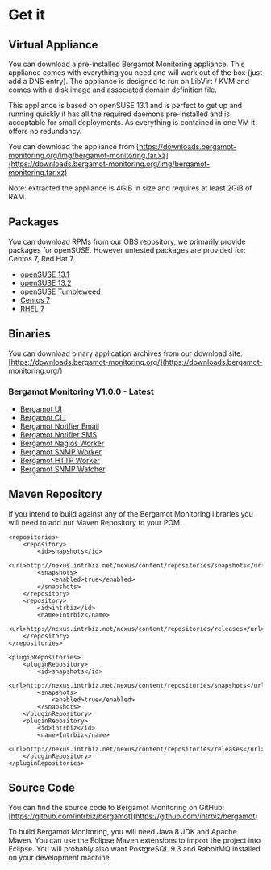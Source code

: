 # Get it

## Virtual Appliance

You can download a pre-installed Bergamot Monitoring appliance.  This appliance 
comes with everything you need and will work out of the box (just add a DNS 
entry).  The appliance is designed to run on LibVirt / KVM and comes with a disk 
image and associated domain definition file.

This appliance is based on openSUSE 13.1 and is perfect to get up and running 
quickly it has all the required daemons pre-installed and is acceptable for 
small deployments.  As everything is contained in one VM it offers no redundancy.

You can download the appliance from [https://downloads.bergamot-monitoring.org/img/bergamot-monitoring.tar.xz](https://downloads.bergamot-monitoring.org/img/bergamot-monitoring.tar.xz)

Note: extracted the appliance is 4GiB in size and requires at least 2GiB of RAM.

## Packages

You can download RPMs from our OBS repository, we primarily provide packages 
for openSUSE.  However untested packages are provided for: Centos 7, Red Hat 7.

* [openSUSE 13.1](http://obs.intrbiz.net:82/Bergamot/openSUSE_13.1/)
* [openSUSE 13.2](http://obs.intrbiz.net:82/Bergamot/openSUSE_13.2/)
* [openSUSE Tumbleweed](http://obs.intrbiz.net:82/Bergamot/openSUSE_Tumbleweed/)
* [Centos 7](http://obs.intrbiz.net:82/Bergamot/CentOS_7/)
* [RHEL 7](http://obs.intrbiz.net:82/Bergamot/RHEL_7/)

## Binaries

You can download binary application archives from our download site: [https://downloads.bergamot-monitoring.org/](https://downloads.bergamot-monitoring.org/)

### Bergamot Monitoring V1.0.0 - Latest

* [Bergamot UI](https://downloads.bergamot-monitoring.org/app/1.0.0/bergamot-ui-1.0.0.app)
* [Bergamot CLI](https://downloads.bergamot-monitoring.org/app/1.0.0/bergamot-cli-1.0.0.app)
* [Bergamot Notifier Email](https://downloads.bergamot-monitoring.org/app/1.0.0/bergamot-notifier-email-1.0.0.app)
* [Bergamot Notifier SMS](https://downloads.bergamot-monitoring.org/app/1.0.0/bergamot-notifier-sms-1.0.0.app)
* [Bergamot Nagios Worker](https://downloads.bergamot-monitoring.org/app/1.0.0/bergamot-worker-nagios-1.0.0.app)
* [Bergamot SNMP Worker](https://downloads.bergamot-monitoring.org/app/1.0.0/bergamot-worker-snmp-1.0.0.app)
* [Bergamot HTTP Worker](https://downloads.bergamot-monitoring.org/app/1.0.0/bergamot-worker-http-1.0.0.app)
* [Bergamot SNMP Watcher](https://downloads.bergamot-monitoring.org/app/1.0.0/bergamot-watcher-snmp-1.0.0.app)

## Maven Repository

If you intend to build against any of the Bergamot Monitoring libraries you will 
need to add our Maven Repository to your POM.

    <repositories>
        <repository>
            <id>snapshots</id>
            <url>http://nexus.intrbiz.net/nexus/content/repositories/snapshots</url>
            <snapshots>
                <enabled>true</enabled>
            </snapshots>
        </repository>
        <repository>
            <id>intrbiz</id>
            <name>Intrbiz</name>
            <url>http://nexus.intrbiz.net/nexus/content/repositories/releases</url>
        </repository>
    </repositories>
    
    <pluginRepositories>
        <pluginRepository>
            <id>snapshots</id>
            <url>http://nexus.intrbiz.net/nexus/content/repositories/snapshots</url>
            <snapshots>
                <enabled>true</enabled>
            </snapshots>
        </pluginRepository>
        <pluginRepository>
            <id>intrbiz</id>
            <name>Intrbiz</name>
            <url>http://nexus.intrbiz.net/nexus/content/repositories/releases</url>
        </pluginRepository>
    </pluginRepositories>

## Source Code

You can find the source code to Bergamot Monitoring on GitHub: [https://github.com/intrbiz/bergamot](https://github.com/intrbiz/bergamot)

To build Bergamot Monitoring, you will need Java 8 JDK and Apache Maven.  You 
can use the Eclipse Maven extensions to import the project into Eclipse.  You 
will probably also want PostgreSQL 9.3 and RabbitMQ installed on your development 
machine.


